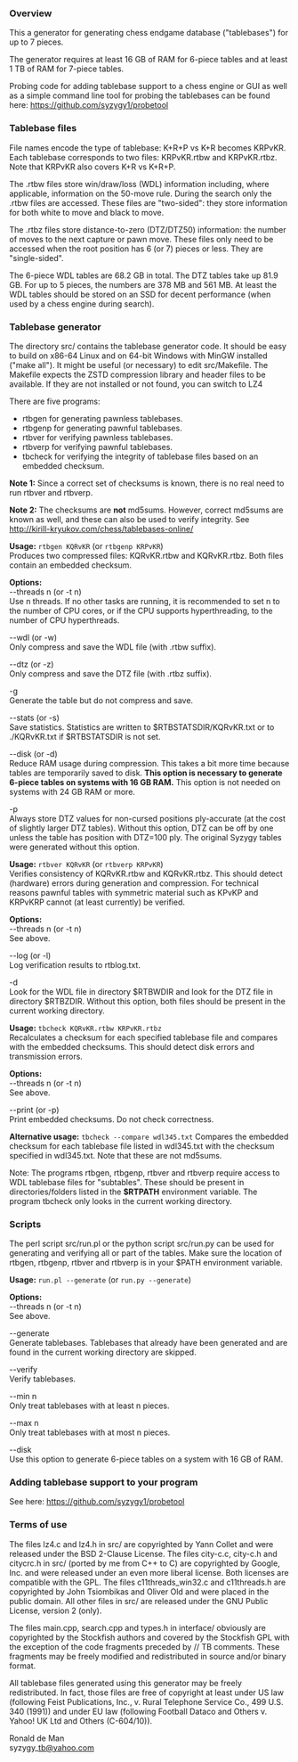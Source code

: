 ### Overview

This a generator for generating chess endgame database ("tablebases") for up
to 7 pieces.

The generator requires at least 16 GB of RAM for 6-piece tables and at least
1 TB of RAM for 7-piece tables.

Probing code for adding tablebase support to a chess engine or GUI
as well as a simple command line tool for probing the tablebases can be
found here:
https://github.com/syzygy1/probetool


### Tablebase files

File names encode the type of tablebase: K+R+P vs K+R becomes KRPvKR.
Each tablebase corresponds to two files: KRPvKR.rtbw and KRPvKR.rtbz.
Note that KRPvKR also covers K+R vs K+R+P.

The .rtbw files store win/draw/loss (WDL) information including, where
applicable, information on the 50-move rule. During the search only the
.rtbw files are accessed. These files are "two-sided": they store
information for both white to move and black to move.

The .rtbz files store distance-to-zero (DTZ/DTZ50) information: the number
of moves to the next capture or pawn move. These files only need to be
accessed when the root position has 6 (or 7) pieces or less. They are
"single-sided".

The 6-piece WDL tables are 68.2 GB in total. The DTZ tables take up 81.9 GB.
For up to 5 pieces, the numbers are 378 MB and 561 MB. At least the WDL
tables should be stored on an SSD for decent performance (when used by
a chess engine during search).


### Tablebase generator

The directory src/ contains the tablebase generator code. It should be
easy to build on x86-64 Linux and on 64-bit Windows with MinGW installed
("make all"). It might be useful (or necessary) to edit src/Makefile.
The Makefile expects the ZSTD compression library and header files to be
available. If they are not installed or not found, you can switch to LZ4

There are five programs:
* rtbgen for generating pawnless tablebases.
* rtbgenp for generating pawnful tablebases.
* rtbver for verifying pawnless tablebases.
* rtbverp for verifying pawnful tablebases.
* tbcheck for verifying the integrity of tablebase files based on an embedded
checksum.

**Note 1:** Since a correct set of checksums is known, there is no real need
to run rtbver and rtbverp.

**Note 2:** The checksums are **not** md5sums. However, correct md5sums are
known as well, and these can also be used to verify integrity.
See http://kirill-kryukov.com/chess/tablebases-online/

**Usage:** `rtbgen KQRvKR`   (or `rtbgenp KRPvKR`)  
Produces two compressed files: KQRvKR.rtbw and KQRvKR.rtbz. Both files
contain an embedded checksum.  

**Options:**  
--threads n  (or -t n)  
Use n threads. If no other tasks are running, it is recommended to
set n to the number of CPU cores, or if the CPU supports hyperthreading,
to the number of CPU hyperthreads.

--wdl  (or -w)  
Only compress and save the WDL file (with .rtbw suffix).

--dtz  (or -z)  
Only compress and save the DTZ file (with .rtbz suffix).

-g  
Generate the table but do not compress and save.

--stats  (or -s)  
Save statistics. Statistics are written to $RTBSTATSDIR/KQRvKR.txt
or to ./KQRvKR.txt if $RTBSTATSDIR is not set.

--disk  (or -d)  
Reduce RAM usage during compression. This takes a bit more time because
tables are temporarily saved to disk. **This option is necessary to
generate 6-piece tables on systems with 16 GB RAM.** This option is
not needed on systems with 24 GB RAM or more.

-p  
Always store DTZ values for non-cursed positions ply-accurate (at the
cost of slightly larger DTZ tables). Without this option, DTZ can be off
by one unless the table has position with DTZ=100 ply. The original Syzygy
tables were generated without this option.

**Usage:** `rtbver KQRvKR`   (or `rtbverp KRPvKR`)  
Verifies consistency of KQRvKR.rtbw and KQRvKR.rtbz. This should detect
(hardware) errors during generation and compression. For technical reasons
pawnful tables with symmetric material such as KPvKP and KRPvKRP cannot
(at least currently) be verified.

**Options:**  
--threads n  (or -t n)  
See above.

--log  (or -l)  
Log verification results to rtblog.txt.

-d  
Look for the WDL file in directory $RTBWDIR and look for the DTZ file in
directory $RTBZDIR. Without this option, both files should be present in
the current working directory.

**Usage:** `tbcheck KQRvKR.rtbw KRPvKR.rtbz`  
Recalculates a checksum for each specified tablebase file and compares with
the embedded checksums. This should detect disk errors and transmission
errors.

**Options:**  
--threads n  (or -t n)  
See above.

--print  (or -p)  
Print embedded checksums. Do not check correctness.

**Alternative usage:** `tbcheck --compare wdl345.txt`
Compares the embedded checksum for each tablebase file listed in wdl345.txt
with the checksum specified in wdl345.txt. Note that these are not md5sums.

Note: The programs rtbgen, rtbgenp, rtbver and rtbverp require access
to WDL tablebase files for "subtables". These should be present in
directories/folders listed in the **$RTPATH** environment variable. The
program tbcheck only looks in the current working directory.


### Scripts

The perl script src/run.pl or the python script src/run.py can be used for
generating and verifying all or part of the tables. Make sure the location
of rtbgen, rtbgenp, rtbver and rtbverp is in your $PATH environment variable.

**Usage:** `run.pl --generate` (or `run.py --generate`)

**Options:**  
--threads n  (or -t n)  
See above.

--generate  
Generate tablebases. Tablebases that already have been generated and are
found in the current working directory are skipped.

--verify  
Verify tablebases.

--min n  
Only treat tablebases with at least n pieces.

--max n  
Only treat tablebases with at most n pieces.

--disk  
Use this option to generate 6-piece tables on a system with 16 GB of RAM.


### Adding tablebase support to your program
See here:
https://github.com/syzygy1/probetool

### Terms of use

The files lz4.c and lz4.h in src/ are copyrighted by Yann Collet and were
released under the BSD 2-Clause License. The files city-c.c, city-c.h and
citycrc.h in src/ (ported by me from C++ to C) are copyrighted by Google,
Inc. and were released under an even more liberal license. Both licenses
are compatible with the GPL. The files c11threads\_win32.c and c11threads.h
are copyrighted by John Tsiombikas and Oliver Old and were placed in the
public domain. All other files in src/ are released under the GNU Public
License, version 2 (only).

The files main.cpp, search.cpp and types.h in interface/ obviously are
copyrighted by the Stockfish authors and covered by the Stockfish GPL with
the exception of the code fragments preceded by // TB comments. These
fragments may be freely modified and redistributed in source and/or binary
format.

All tablebase files generated using this generator may be freely redistributed.
In fact, those files are free of copyright at least under US law (following
Feist Publications, Inc., v. Rural Telephone Service Co., 499 U.S. 340 (1991))
and under EU law (following Football Dataco and Others v. Yahoo! UK Ltd and
Others (C-604/10)).


Ronald de Man  
syzygy\_tb@yahoo.com

